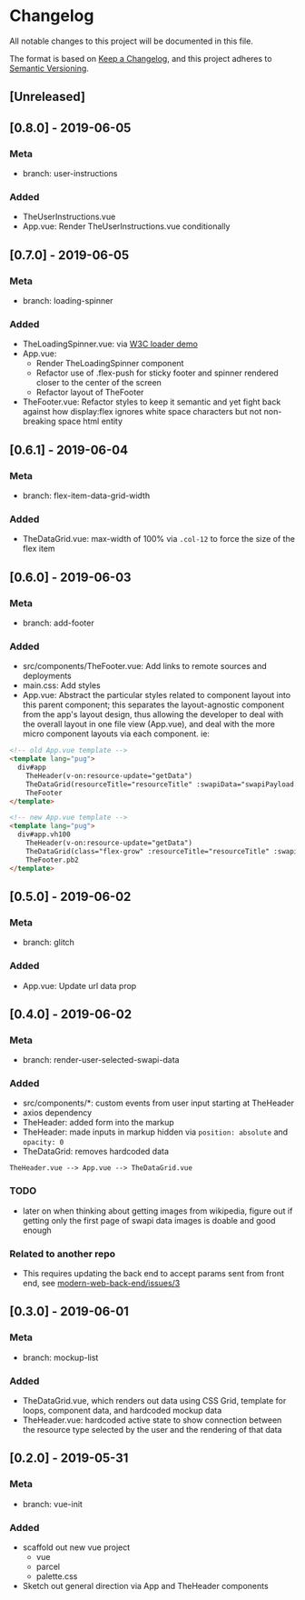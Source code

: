 # Changelog

All notable changes to this project will be documented in this file.

The format is based on [Keep a Changelog](https://keepachangelog.com/en/1.0.0/), and this project adheres to [Semantic Versioning](https://semver.org/spec/v2.0.0.html).

## [Unreleased]

## [0.8.0] - 2019-06-05

### Meta

- branch: user-instructions

### Added

- TheUserInstructions.vue
- App.vue: Render TheUserInstructions.vue conditionally

## [0.7.0] - 2019-06-05

### Meta

- branch: loading-spinner

### Added

- TheLoadingSpinner.vue: via [W3C loader demo](https://www.w3schools.com/howto/howto_css_loader.asp)
- App.vue:
  - Render TheLoadingSpinner component
  - Refactor use of .flex-push for sticky footer and spinner rendered closer to the center of the screen
  - Refactor layout of TheFooter
- TheFooter.vue: Refactor styles to keep it semantic and yet fight back against how display:flex ignores white space characters but not non-breaking space html entity

## [0.6.1] - 2019-06-04

### Meta

- branch: flex-item-data-grid-width

### Added

- TheDataGrid.vue: max-width of 100% via `.col-12` to force the size of the flex item

## [0.6.0] - 2019-06-03

### Meta

- branch: add-footer

### Added

- src/components/TheFooter.vue: Add links to remote sources and deployments
- main.css: Add styles
- App.vue: Abstract the particular styles related to component layout into this parent component; this separates the layout-agnostic component from the app's layout design, thus allowing the developer to deal with the overall layout in one file view (App.vue), and deal with the more micro component layouts via each component. ie:

```html
<!-- old App.vue template -->
<template lang="pug">
  div#app
    TheHeader(v-on:resource-update="getData")
    TheDataGrid(resourceTitle="resourceTitle" :swapiData="swapiPayload.results")
    TheFooter
</template>
```

```html
<!-- new App.vue template -->
<template lang="pug">
  div#app.vh100
    TheHeader(v-on:resource-update="getData")
    TheDataGrid(class="flex-grow" :resourceTitle="resourceTitle" :swapiData="swapiPayload.results")
    TheFooter.pb2
</template>
```

## [0.5.0] - 2019-06-02

### Meta

- branch: glitch

### Added

- App.vue: Update url data prop

## [0.4.0] - 2019-06-02

### Meta

- branch: render-user-selected-swapi-data

### Added

- src/components/\*: custom events from user input starting at TheHeader
- axios dependency
- TheHeader: added form into the markup
- TheHeader: made inputs in markup hidden via `position: absolute` and `opacity: 0`
- TheDataGrid: removes hardcoded data

```
TheHeader.vue --> App.vue --> TheDataGrid.vue
```

### TODO

- later on when thinking about getting images from wikipedia, figure out if getting only the first page of swapi data images is doable and good enough

### Related to another repo

- This requires updating the back end to accept params sent from front end, see [modern-web-back-end/issues/3](https://github.com/brianzelip/modern-web-back-end/issues/3)

## [0.3.0] - 2019-06-01

### Meta

- branch: mockup-list

### Added

- TheDataGrid.vue, which renders out data using CSS Grid, template for loops, component data, and hardcoded mockup data
- TheHeader.vue: hardcoded active state to show connection between the resource type selected by the user and the rendering of that data

## [0.2.0] - 2019-05-31

### Meta

- branch: vue-init

### Added

- scaffold out new vue project
  - vue
  - parcel
  - palette.css
- Sketch out general direction via App and TheHeader components
